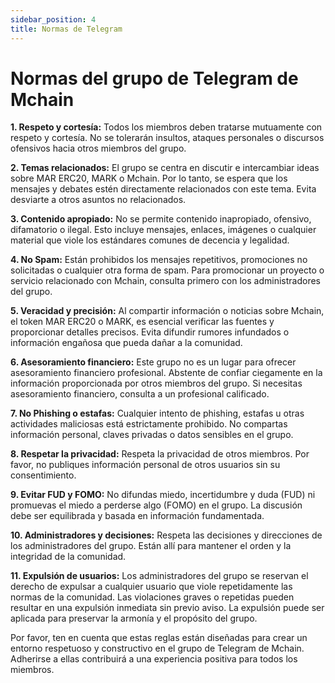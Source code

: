 ```yaml
---
sidebar_position: 4
title: Normas de Telegram
---
```


# Normas del grupo de Telegram de Mchain

**1. Respeto y cortesía:** Todos los miembros deben tratarse mutuamente con respeto y cortesía. No se tolerarán insultos, ataques personales o discursos ofensivos hacia otros miembros del grupo.

**2. Temas relacionados:** El grupo se centra en discutir e intercambiar ideas sobre MAR ERC20, MARK o Mchain. Por lo tanto, se espera que los mensajes y debates estén directamente relacionados con este tema. Evita desviarte a otros asuntos no relacionados.

**3. Contenido apropiado:** No se permite contenido inapropiado, ofensivo, difamatorio o ilegal. Esto incluye mensajes, enlaces, imágenes o cualquier material que viole los estándares comunes de decencia y legalidad.

**4. No Spam:** Están prohibidos los mensajes repetitivos, promociones no solicitadas o cualquier otra forma de spam. Para promocionar un proyecto o servicio relacionado con Mchain, consulta primero con los administradores del grupo.

**5. Veracidad y precisión:** Al compartir información o noticias sobre Mchain, el token MAR ERC20 o MARK, es esencial verificar las fuentes y proporcionar detalles precisos. Evita difundir rumores infundados o información engañosa que pueda dañar a la comunidad.

**6. Asesoramiento financiero:** Este grupo no es un lugar para ofrecer asesoramiento financiero profesional. Abstente de confiar ciegamente en la información proporcionada por otros miembros del grupo. Si necesitas asesoramiento financiero, consulta a un profesional calificado.

**7. No Phishing o estafas:** Cualquier intento de phishing, estafas u otras actividades maliciosas está estrictamente prohibido. No compartas información personal, claves privadas o datos sensibles en el grupo.

**8. Respetar la privacidad:** Respeta la privacidad de otros miembros. Por favor, no publiques información personal de otros usuarios sin su consentimiento.

**9. Evitar FUD y FOMO:** No difundas miedo, incertidumbre y duda (FUD) ni promuevas el miedo a perderse algo (FOMO) en el grupo. La discusión debe ser equilibrada y basada en información fundamentada.

**10. Administradores y decisiones:** Respeta las decisiones y direcciones de los administradores del grupo. Están allí para mantener el orden y la integridad de la comunidad.

**11. Expulsión de usuarios:** Los administradores del grupo se reservan el derecho de expulsar a cualquier usuario que viole repetidamente las normas de la comunidad. Las violaciones graves o repetidas pueden resultar en una expulsión inmediata sin previo aviso. La expulsión puede ser aplicada para preservar la armonía y el propósito del grupo.

Por favor, ten en cuenta que estas reglas están diseñadas para crear un entorno respetuoso y constructivo en el grupo de Telegram de Mchain. Adherirse a ellas contribuirá a una experiencia positiva para todos los miembros.
